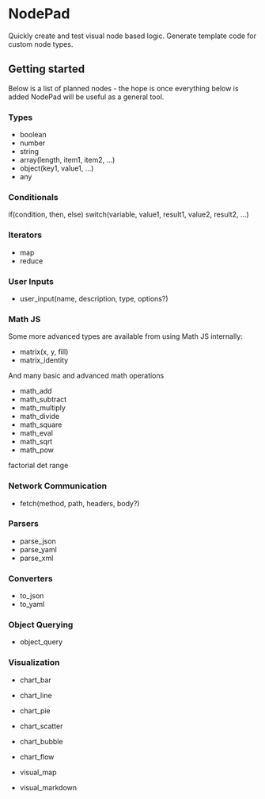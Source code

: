 # NodePad

Quickly create and test visual node based logic. Generate template code for custom node types.

## Getting started

Below is a list of planned nodes - the hope is once everything below is added NodePad will be
useful as a general tool.

### Types

- boolean
- number
- string
- array(length, item1, item2, ...)
- object(key1, value1, ...)
- any

### Conditionals

if(condition, then, else)
switch(variable, value1, result1, value2, result2, ...)
### Iterators

- map
- reduce

### User Inputs

- user_input(name, description, type, options?)

### Math JS

Some more advanced types are available from using Math JS internally:

- matrix(x, y, fill)
- matrix_identity

And many basic and advanced math operations

- math_add
- math_subtract
- math_multiply
- math_divide
- math_square
- math_eval
- math_sqrt
- math_pow

factorial
det
range


### Network Communication

- fetch(method, path, headers, body?)

### Parsers

- parse_json
- parse_yaml
- parse_xml

### Converters

- to_json
- to_yaml

### Object Querying

- object_query

### Visualization

- chart_bar
- chart_line
- chart_pie
- chart_scatter
- chart_bubble
- chart_flow

- visual_map
- visual_markdown
